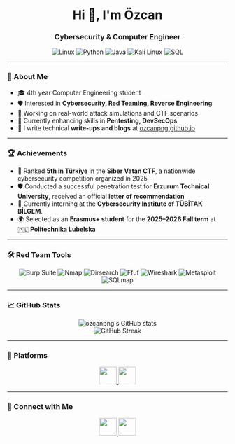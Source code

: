 <h1 align="center">Hi 👋, I'm Özcan</h1>
<h3 align="center">Cybersecurity & Computer Engineer</h3>

<p align="center">
  <img src="https://img.shields.io/badge/Linux-FCC624?style=flat-square&logo=linux&logoColor=black" alt="Linux"/>
  <img src="https://img.shields.io/badge/Python-3776AB?style=flat-square&logo=python&logoColor=white" alt="Python"/>
  <img src="https://img.shields.io/badge/Java-007396?style=flat-square&logo=java&logoColor=white" alt="Java"/>
  <img src="https://img.shields.io/badge/Kali%20Linux-557C94?style=flat-square&logo=kalilinux&logoColor=white" alt="Kali Linux"/>
  <img src="https://img.shields.io/badge/SQL-4479A1?style=flat-square&logo=postgresql&logoColor=white" alt="SQL"/>
</p>

---

### 🧠 About Me

- 🎓 4th year Computer Engineering student  
- 🛡️ Interested in **Cybersecurity, Red Teaming, Reverse Engineering**  
- 🧪 Working on real-world attack simulations and CTF scenarios  
- 🔭 Currently enhancing skills in **Pentesting, DevSecOps**  
- 📝 I write technical **write-ups and blogs** at [ozcanpng.github.io](https://ozcanpng.github.io)

---

### 🏆 Achievements

- 🥇 Ranked **5th in Türkiye** in the **Siber Vatan CTF**, a nationwide cybersecurity competition organized in 2025  
- 🛡️ Conducted a successful penetration test for **Erzurum Technical University**, received an official **letter of recommendation**  
- 🧪 Currently interning at the **Cybersecurity Institute of TÜBİTAK BİLGEM**.  
- 🌍 Selected as an **Erasmus+ student** for the **2025–2026 Fall term** at 🇵🇱 **Politechnika Lubelska**  

---

### 🛠️ Red Team Tools

<p align="center">
  <img src="https://img.shields.io/badge/Burp%20Suite-ff7043?style=for-the-badge&logo=burpsuite&logoColor=white" alt="Burp Suite"/>
  <img src="https://img.shields.io/badge/Nmap-214478?style=for-the-badge&logo=gnupg&logoColor=white" alt="Nmap"/>
  <img src="https://img.shields.io/badge/Dirsearch-3776AB?style=for-the-badge&logo=gnu-bash&logoColor=white" alt="Dirsearch"/>
  <img src="https://img.shields.io/badge/Ffuf-4caf50?style=for-the-badge&logo=hackthebox&logoColor=white" alt="Ffuf"/>
  <img src="https://img.shields.io/badge/Wireshark-1679A7?style=for-the-badge&logo=wireshark&logoColor=white" alt="Wireshark"/>
  <img src="https://img.shields.io/badge/Metasploit-5e429f?style=for-the-badge&logo=metasploit&logoColor=white" alt="Metasploit"/>
  <img src="https://img.shields.io/badge/SQLmap-eb4034?style=for-the-badge&logo=sqlite&logoColor=white" alt="SQLmap"/>
</p>

---

### 📈 GitHub Stats

<p align="center">
  <img src="https://github-readme-stats.vercel.app/api?username=ozcanpng&show_icons=true&theme=tokyonight" alt="ozcanpng's GitHub stats"/>
  <br/>
  <img src="https://github-readme-streak-stats.herokuapp.com?user=ozcanpng&theme=tokyonight" alt="GitHub Streak"/>
</p>

---

### 🧩 Platforms

<p align="center">
  <a href="https://tryhackme.com/p/ozcan.png" target="_blank">
    <img src="https://img.shields.io/badge/TryHackMe-212c42?style=for-the-badge&logo=tryhackme&logoColor=red" height="40" />
  </a>
  <a href="https://app.hackviser.com/profile/ozcanpng" target="_blank">
    <img src="https://img.shields.io/badge/Hackviser-2E3440?style=for-the-badge&logo=verizon&logoColor=white" height="40" />
  </a>
</p>

---

### 🔗 Connect with Me

<p align="center">
  <a href="https://linkedin.com/in/özcanersan" target="_blank">
    <img src="https://img.shields.io/badge/-LinkedIn-0077B5?style=for-the-badge&logo=linkedin&logoColor=white" height="40" />
  </a>
  <a href="https://ozcanpng.github.io" target="_blank">
    <img src="https://img.shields.io/badge/-My%20Blog-000000?style=for-the-badge&logo=github&logoColor=white" height="40"/>
  </a>
</p>
